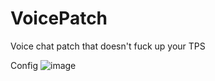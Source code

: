 # VoicePatch

Voice chat patch that doesn't fuck up your TPS

Config
![image](https://github.com/user-attachments/assets/b51502ce-d99a-4fdc-860d-7833e8c01a0b)
